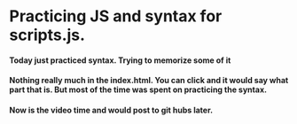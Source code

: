 # Practicing JS and syntax for scripts.js.
#### Today just practiced syntax. Trying to memorize some of it
#### Nothing really much in the index.html. You can click and it would say what part that is. But most of the time was spent on practicing the syntax.
#### Now is the video time and would post to git hubs later.